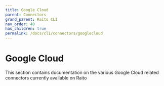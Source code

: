```yaml
---
title: Google Cloud
parent: Connectors
grand_parent: Raito CLI
nav_order: 40
has_children: true
permalink: /docs/cli/connectors/googlecloud
---
```


# Google Cloud

This section contains documentation on the various Google Cloud related connectors currently available on Raito